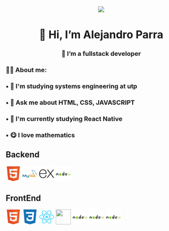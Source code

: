 <div id="header" align="center" > 
    <img src="https://th.bing.com/th/id/OIP.yH6orYEsONd1K517jXIMmQHaEu?pid=ImgDet&rs=1" width="200" />
    <h1>👋 Hi, I’m Alejandro Parra</h1>
    <h3>👀 I’m a fullstack developer</h3>
</div>

<div> 
    <h3>😶‍🌫️ <b>About me: </b> </h3>
    <h3>• 📓 I'm studying systems engineering at utp</h3>
    <h3>• 🧠 Ask me about HTML, CSS, JAVASCRIPT </h3>
    <h3>• 💢 I'm currently studying React Native </h3>
    <h3>• 😋 I love mathematics</h3>
</div>

<div> 
    <h2>Backend</h2>
    <img src="https://raw.githubusercontent.com/devicons/devicon/1119b9f84c0290e0f0b38982099a2bd027a48bf1/icons/html5/html5-original.svg" width="40" height="40">
    <img src="https://raw.githubusercontent.com/devicons/devicon/1119b9f84c0290e0f0b38982099a2bd027a48bf1/icons/mysql/mysql-original-wordmark.svg" width="40" height="40">
    <img src="https://raw.githubusercontent.com/devicons/devicon/1119b9f84c0290e0f0b38982099a2bd027a48bf1/icons/express/express-original.svg" width="40" height="40">
    <img src="https://raw.githubusercontent.com/devicons/devicon/1119b9f84c0290e0f0b38982099a2bd027a48bf1/icons/nodejs/nodejs-original-wordmark.svg" width="40" height="40">
</div>

<div> 
    <h2>FrontEnd</h2>
    <img src="https://raw.githubusercontent.com/devicons/devicon/1119b9f84c0290e0f0b38982099a2bd027a48bf1/icons/html5/html5-original.svg" width="40" height="40">
    <img src="https://raw.githubusercontent.com/devicons/devicon/1119b9f84c0290e0f0b38982099a2bd027a48bf1/icons/css3/css3-plain.svg" width="40" height="40">
    <img src="https://raw.githubusercontent.com/devicons/devicon/1119b9f84c0290e0f0b38982099a2bd027a48bf1/icons/react/react-original.svg" width="40" height="40">
    <img src="https://www.ecured.cu/images/5/55/Angular1.jpg" width="40" height="40">
    <img src="https://raw.githubusercontent.com/devicons/devicon/1119b9f84c0290e0f0b38982099a2bd027a48bf1/icons/nodejs/nodejs-original-wordmark.svg" width="40" height="40">
    <img src="https://raw.githubusercontent.com/devicons/devicon/1119b9f84c0290e0f0b38982099a2bd027a48bf1/icons/nodejs/nodejs-original-wordmark.svg" width="40" height="40">
    <img src="https://raw.githubusercontent.com/devicons/devicon/1119b9f84c0290e0f0b38982099a2bd027a48bf1/icons/nodejs/nodejs-original-wordmark.svg" width="40" height="40">
</div>

